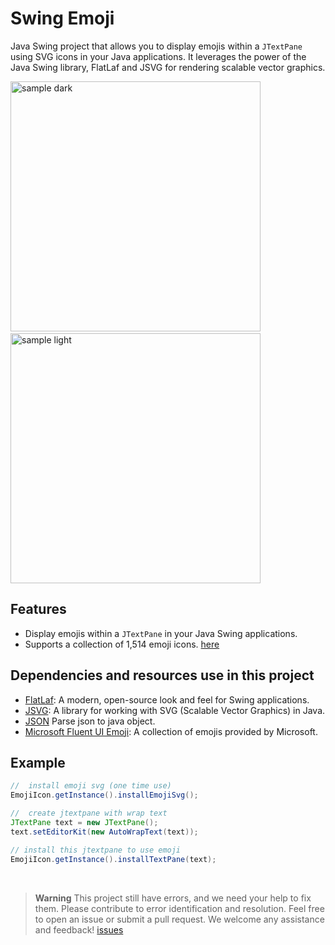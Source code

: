 # Swing Emoji
Java Swing project that allows you to display emojis within a `JTextPane` using SVG icons in your Java applications. It leverages the power of the Java Swing library, FlatLaf and JSVG for rendering scalable vector graphics.

<img src="https://github.com/DJ-Raven/swing-emoji/assets/58245926/f459d01d-b74a-41d7-9b28-2c83b5246a31" alt="sample dark" width="400"/>
&nbsp;
<img src="https://github.com/DJ-Raven/swing-emoji/assets/58245926/fc545b8c-682e-47f7-81aa-69ce2434ab42" alt="sample light" width="400"/>

## Features

- Display emojis within a `JTextPane` in your Java Swing applications.
- Supports a collection of 1,514 emoji icons. [here](https://github.com/DJ-Raven/swing-emoji/blob/main/src/main/resources/raven/emoji/metadata.json)

## Dependencies and resources use in this project

- [FlatLaf](https://github.com/JFormDesigner/FlatLaf): A modern, open-source look and feel for Swing applications.
- [JSVG](https://github.com/weisJ/jsvg): A library for working with SVG (Scalable Vector Graphics) in Java.
- [JSON](https://github.com/stleary/JSON-java) Parse json to java object.
- [Microsoft Fluent UI Emoji](https://github.com/microsoft/FluentUI-Emoji): A collection of emojis provided by Microsoft.

## Example

``` java
//  install emoji svg (one time use)
EmojiIcon.getInstance().installEmojiSvg();

//  create jtextpane with wrap text
JTextPane text = new JTextPane();
text.setEditorKit(new AutoWrapText(text));

// install this jtextpane to use emoji
EmojiIcon.getInstance().installTextPane(text);
```
<br/>

> **Warning**
> This project still have errors, and we need your help to fix them. Please contribute to error identification and resolution.
> Feel free to open an issue or submit a pull request. We welcome any assistance and feedback! [issues](https://github.com/DJ-Raven/swing-emoji/issues)
